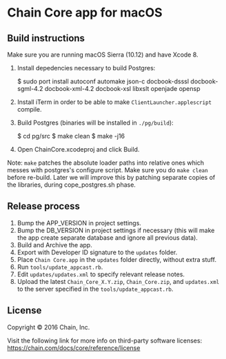# Chain Core app for macOS

## Build instructions

Make sure you are running macOS Sierra (10.12) and have Xcode 8. 

1) Install depedencies necessary to build Postgres:

    $ sudo port install autoconf automake json-c docbook-dsssl docbook-sgml-4.2 docbook-xml-4.2 docbook-xsl libxslt openjade opensp

2) Install iTerm in order to be able to make `ClientLauncher.applescript` compile.

3) Build Postgres (binaries will be installed in `./pg/build`):

    $ cd pg/src
    $ make clean
    $ make -j16

4) Open ChainCore.xcodeproj and click Build.

Note: `make` patches the absolute loader paths into relative ones which messes with postgres's configure script.
Make sure you do `make clean` before re-build. Later we will improve this by patching separate copies of the libraries, during cope_postgres.sh phase.


## Release process

1. Bump the APP_VERSION in project settings.
2. Bump the DB_VERSION in project settings if necessary (this will make the app create separate database and ignore all previous data).
3. Build and Archive the app.
4. Export with Developer ID signature to the `updates` folder.
5. Place `Chain Core.app` in the `updates` folder directly, without extra stuff.
6. Run `tools/update_appcast.rb`. 
7. Edit `updates/updates.xml` to specify relevant release notes.
8. Upload the latest `Chain_Core_X.Y.zip`, `Chain_Core.zip`, and `updates.xml` to the server specified in the `tools/update_appcast.rb`. 


## License

Copyright © 2016 Chain, Inc.

Visit the following link for more info on third-party software licenses:
https://chain.com/docs/core/reference/license
